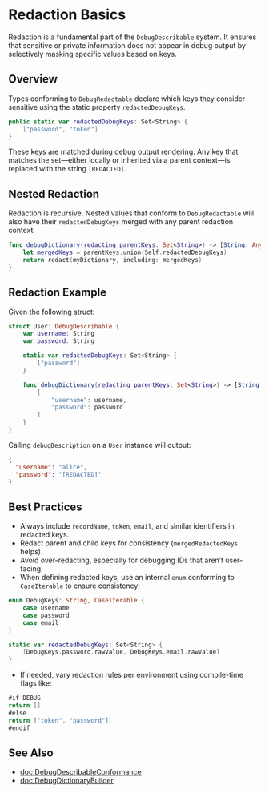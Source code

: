# Redaction Basics

Redaction is a fundamental part of the `DebugDescribable` system. It ensures that sensitive or private information does not appear in debug output by selectively masking specific values based on keys.

## Overview

Types conforming to `DebugRedactable` declare which keys they consider sensitive using the static property `redactedDebugKeys`.

```swift
public static var redactedDebugKeys: Set<String> {
    ["password", "token"]
}
```

These keys are matched during debug output rendering. Any key that matches the set—either locally or inherited via a parent context—is replaced with the string `[REDACTED]`.

## Nested Redaction

Redaction is recursive. Nested values that conform to `DebugRedactable` will also have their `redactedDebugKeys` merged with any parent redaction context.

```swift
func debugDictionary(redacting parentKeys: Set<String>) -> [String: Any] {
    let mergedKeys = parentKeys.union(Self.redactedDebugKeys)
    return redact(myDictionary, including: mergedKeys)
}
```

## Redaction Example

Given the following struct:

```swift
struct User: DebugDescribable {
    var username: String
    var password: String

    static var redactedDebugKeys: Set<String> {
        ["password"]
    }

    func debugDictionary(redacting parentKeys: Set<String>) -> [String : Any] {
        [
            "username": username,
            "password": password
        ]
    }
}
```

Calling `debugDescription` on a `User` instance will output:

```json
{
  "username": "alice",
  "password": "[REDACTED]"
}
```

## Best Practices

- Always include `recordName`, `token`, `email`, and similar identifiers in redacted keys.
- Redact parent and child keys for consistency (`mergedRedactedKeys` helps).
- Avoid over-redacting, especially for debugging IDs that aren’t user-facing.
- When defining redacted keys, use an internal `enum` conforming to `CaseIterable` to ensure consistency:

```swift
enum DebugKeys: String, CaseIterable {
    case username
    case password
    case email
}

static var redactedDebugKeys: Set<String> {
    [DebugKeys.password.rawValue, DebugKeys.email.rawValue]
}
```

- If needed, vary redaction rules per environment using compile-time flags like:

```swift
#if DEBUG
return []
#else
return ["token", "password"]
#endif
```

## See Also

- <doc:DebugDescribableConformance>
- <doc:DebugDictionaryBuilder>

